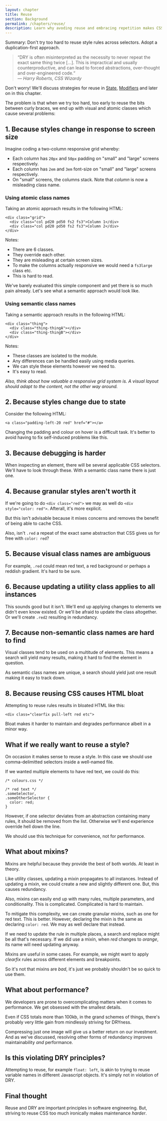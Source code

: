 ```yaml
---
layout: chapter
title: Reuse
section: Background
permalink: /chapters/reuse/
description: Learn why avoding reuse and embracing repetition makes CSS maintenance easier.
---
```


Summary: Don't try too hard to reuse style rules across selectors. Adopt a duplication-first approach.

> &ldquo;DRY is often misinterpreted as the necessity to never repeat the exact same thing twice [...]. This is impractical and usually counterproductive, and can lead to forced abstractions, over-thought and over-engineered code.&ldquo;
<br>&mdash; <cite>Harry Roberts, CSS Wizardy</cite>

Don't worry! We'll discuss strategies for reuse in [State](/chapters/state/), [Modifiers](/chapters/modifiers/) and later on in this chapter. 

The problem is that when we try too hard, too early to reuse the bits between curly braces, we end up with visual and atomic classes which cause several problems:

## 1. Because styles change in response to screen size

Imagine coding a two-column responsive grid whereby:

* Each column has `20px` and `50px` padding on "small" and "large" screens respectively.
* Each column has `2em` and `3em` font-size on "small" and "large" screens respectively.
* On "small" screens, the columns stack. Note that *column* is now a misleading class name.

### Using atomic class names

Taking an atomic approach results in the following HTML:

	<div class="grid">
	  <div class="col pd20 pd50 fs2 fs3">Column 1</div>
	  <div class="col pd20 pd50 fs2 fs3">Column 2</div>
	</div>

Notes:

- There are 6 classes.
- They override each other.
- They are misleading at certain screen sizes.
- To make the columns actually responsive we would need a `fs3large` class etc.
- This is hard to read.

We've barely evaluated this simple component and yet there is so much pain already. Let's see what a semantic approach would look like.

### Using semantic class names

Taking a semantic approach results in the following HTML:

	<div class="thing">
	  <div class="thing-thingA"></div>
	  <div class="thing-thingB"></div>
	</div>

Notes:

- These classes are isolated to the module.
- Any differences can be handled easily using media queries.
- We can style these elements however we need to.
- It's easy to read.

*Also, think about how valuable a responsive grid system is. A visual layout should adapt to the content, not the other way around.*

## 2. Because styles change due to state

Consider the following HTML:

	<a class="padding-left-20 red" href="#"></a>

Changing the padding and colour on hover is a difficult task. It's better to avoid having to fix self-induced problems like this.

## 3. Because debugging is harder

When inspecting an element, there will be several applicable CSS selectors. We'll have to look through these. With a semantic class name there is just one.

## 4. Because granular styles aren't worth it

If we're going to do `<div class="red">` we may as well do `<div style="color: red">`. Afterall, it's more explicit.

But this isn't advisable because it mixes concerns and removes the benefit of being able to cache CSS.

Also, isn't `.red` a repeat of the exact same abstraction that CSS gives us for free with `color: red`?

## 5. Because visual class names are ambiguous

For example, `.red` could mean red text, a red background or perhaps a reddish gradient. It's hard to be sure.

## 6. Because updating a utility class applies to all instances

This sounds good but it isn't. We'll end up applying changes to elements we didn't even know existed. Or we'll be afraid to update the class altogether. Or we'll create `.red2` resulting in redundancy.

## 7. Because non-semantic class names are hard to find

Visual classes tend to be used on a multitude of elements. This means a search will yield many results, making it hard to find the element in question.

As semantic class names are unique, a search should yield just one result making it easy to track down.

## 8. Because reusing CSS causes HTML bloat

Attempting to reuse rules results in bloated HTML like this:

	<div class="clearfix pull-left red etc">

Bloat makes it harder to maintain and degrades performance albeit in a minor way.

## What if we really want to reuse a style?

On occasion it makes sense to reuse a style. In this case we should use comma-delimitted selectors inside a well-named file.

If we wanted multiple elements to have red text, we could do this:

	/* colours.css */

	/* red text */
	.someSelector,
	.someOtherSelector {
	  color: red;
	}

However, if one selector deviates from an abstraction containing many rules, it should be removed from the list. Otherwise we'll end experience override hell down the line.

We should use this technique for convenience, not for performance.

## What about mixins?

Mixins are helpful because they provide the best of both worlds. At least in theory.

Like utility classes, updating a mixin propagates to all instances. Instead of updating a mixin, we could create a new and slightly different one. But, this causes redundancy.

Also, mixins can easily end up with many rules, multiple parameters, and conditionality. This is complicated. Complicated is hard to maintain.

To mitigate this complexity, we can create granular mixins, such as one for red text. This is better. However, declaring the mixin is the same as declaring `color: red`. We may as well declare that instead.

If we need to update the rule in multiple places, a search and replace might be all that's necessary. If we did use a mixin, when *red* changes to *orange*, its name will need updating anyway.

Mixins are useful in some cases. For example, we might want to apply *clearfix* rules across different elements and breakpoints.

So it's not that mixins are *bad*, it's just we probably shouldn't be so quick to use them.

## What about performance?

We developers are prone to overcomplicating matters when it comes to performance. We get obsessed with the smallest details.

Even if CSS totals more than 100kb, in the grand schemes of things, there's probably very little gain from mindlessly striving for DRYness.

Compressing just one image will give us a better return on our investment. And as we've discussed, resolving other forms of redundancy improves maintainability *and* performance.

## Is this violating DRY principles?

Attempting to reuse, for example `float: left`, is akin to trying to reuse variable names in different Javascript objects. It's simply not in violation of DRY.

## Final thought

Reuse and DRY are important principles in software engineering. But, striving to reuse CSS too much ironically makes maintenance *harder*.
